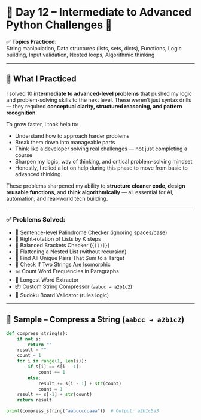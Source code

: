 # 🧠 Day 12 – Intermediate to Advanced Python Challenges 🚀

✅ **Topics Practiced**:  
String manipulation, Data structures (lists, sets, dicts), Functions, Logic building, Input validation, Nested loops, Algorithmic thinking

---

## 🚀 What I Practiced

I solved 10 **intermediate to advanced-level problems** that pushed my logic and problem-solving skills to the next level. These weren’t just syntax drills — they required **conceptual clarity, structured reasoning, and pattern recognition**.

To grow faster, I took help to:
- Understand how to approach harder problems
- Break them down into manageable parts
- Think like a developer solving real challenges — not just completing a course
- Sharpen my logic, way of thinking, and critical problem-solving mindset
- Honestly, I relied a lot on help during this phase to move from basic to advanced thinking.

These problems sharpened my ability to **structure cleaner code, design reusable functions**, and **think algorithmically** — all essential for AI, automation, and real-world tech building.

---

### ✅ Problems Solved:
- 🔄 Sentence-level Palindrome Checker (ignoring spaces/case)
- 🔁 Right-rotation of Lists by K steps
- 🧱 Balanced Brackets Checker (`{[()]}`)
- 🧮 Flattening a Nested List (without recursion)
- 🔢 Find All Unique Pairs That Sum to a Target
- 🧬 Check If Two Strings Are Isomorphic
- 📊 Count Word Frequencies in Paragraphs
- 🧠 Longest Word Extractor
- 📦 Custom String Compressor (`aabcc → a2b1c2`)
- 🧩 Sudoku Board Validator (rules logic)

---

## 🧪 Sample – Compress a String (`aabcc → a2b1c2`)
```python
def compress_string(s):
    if not s:
        return ""
    result = ""
    count = 1
    for i in range(1, len(s)):
        if s[i] == s[i - 1]:
            count += 1
        else:
            result += s[i - 1] + str(count)
            count = 1
    result += s[-1] + str(count)
    return result

print(compress_string("aabcccccaaa"))  # Output: a2b1c5a3
